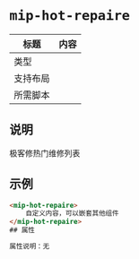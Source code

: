 # `mip-hot-repaire`

标题|内容
----|----
类型|
支持布局|
所需脚本|
## 说明
极客修热门维修列表

## 示例

```html
<mip-hot-repaire>
    自定义内容，可以嵌套其他组件
</mip-hot-repaire>
## 属性

属性说明：无
